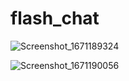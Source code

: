 # flash_chat

![Screenshot_1671189324](https://user-images.githubusercontent.com/65503195/208092928-89ac93de-b443-40a7-94f0-8eba453df0aa.png)

![Screenshot_1671190056](https://user-images.githubusercontent.com/65503195/208092939-a1869a88-c305-4a0b-91fb-5051d83b9f57.png)
